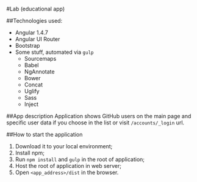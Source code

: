 #Lab (educational app)

##Technologies used:
- Angular 1.4.7
- Angular UI Router
- Bootstrap
- Some stuff, automated via `gulp`
  - Sourcemaps
  - Babel
  - NgAnnotate
  - Bower
  - Concat
  - Uglify
  - Sass
  - Inject
  
##App description
Application shows GitHub users on the main page and specific user data if you choose in the list or visit `/accounts/_login` url.

##How to start the application

1. Download it to your local environment;
2. Install npm;
3. Run `npm install` and `gulp` in the root of application;
4. Host the root of application in web server;
5. Open `<app_address>/dist` in the browser.
